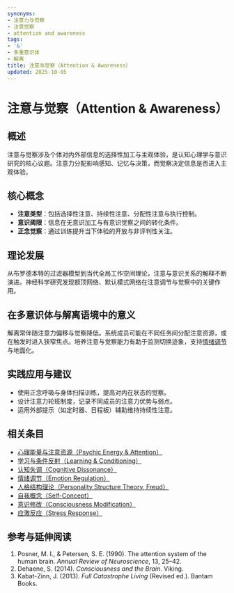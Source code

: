 ```yaml
---
synonyms:
- 注意力与觉察
- 注意觉察
- attention and awareness
tags:
- '&'
- 多重意识体
- 解离
title: 注意与觉察（Attention & Awareness）
updated: 2025-10-05
---
```


# 注意与觉察（Attention & Awareness）

## 概述

注意与觉察涉及个体对内外部信息的选择性加工与主观体验，是认知心理学与意识研究的核心议题。注意力分配影响感知、记忆与决策，而觉察决定信息是否进入主观体验。

## 核心概念

- **注意类型**：包括选择性注意、持续性注意、分配性注意与执行控制。
- **意识阈限**：信息在无意识加工与有意识觉察之间的转化条件。
- **正念觉察**：通过训练提升当下体验的开放与非评判性关注。

## 理论发展

从布罗德本特的过滤器模型到当代全局工作空间理论，注意与意识关系的解释不断演进。神经科学研究发现额顶网络、默认模式网络在注意调节与觉察中的关键作用。

## 在多意识体与解离语境中的意义

解离常伴随注意力偏移与觉察降低。系统成员可能在不同任务间分配注意资源，或在触发时进入狭窄焦点。培养注意与觉察能力有助于监测切换迹象，支持[情绪调节](entries/Emotion-Regulation.md)与地面化。

## 实践应用与建议

- 使用正念呼吸与身体扫描训练，提高对内在状态的觉察。
- 设计注意力轮班制度，记录不同成员的注意力优势与弱点。
- 运用外部提示（如定时器、日程板）辅助维持持续性注意。

## 相关条目

- [心理能量与注意资源（Psychic Energy & Attention）](/entries/Psychic-Energy-Attention.md)
- [学习与条件反射（Learning & Conditioning）](/entries/Learning-Conditioning.md)
- [认知失调（Cognitive Dissonance）](/entries/Cognitive-Dissonance.md)
- [情绪调节（Emotion Regulation）](/entries/Emotion-Regulation.md)
- [人格结构理论（Personality Structure Theory, Freud）](/entries/Personality-Structure-Theory.md)
- [自我概念（Self-Concept）](/entries/Self-Concept.md)
- [意识修改（Consciousness Modification）](/entries/Consciousness-Modification.md)
- [应激反应（Stress Response）](/entries/Stress-Response.md)

## 参考与延伸阅读

1. Posner, M. I., & Petersen, S. E. (1990). The attention system of the human brain. *Annual Review of Neuroscience*, 13, 25–42.
2. Dehaene, S. (2014). *Consciousness and the Brain*. Viking.
3. Kabat-Zinn, J. (2013). *Full Catastrophe Living* (Revised ed.). Bantam Books.
